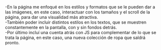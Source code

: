-En la página me enfoqué en los estilos y formatos que se le pueden dar a las imágenes, en este caso, interactuar con los tamaños y el scroll de la página, para dar una visualidad más atractiva.
<br>
-También poder incluir distintos estilos en los textos, que se muestren constantemente en la pantalla, con y sin fondos detrás.
<br>
-Por último incluí una cuenta atrás con JS para complementar de lo que se trata la página, en este caso, una nueva colección de ropa que saldrá pronto.
<br>
